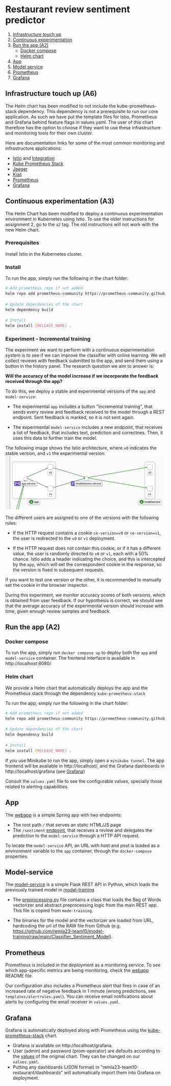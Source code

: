 # Restaurant review sentiment predictor

1. [Infrastructure touch up](#infrastructure-touch-up-a6)
2. [Continuous experimentation](#continuous-experimentation-a3)
3. [Run the app (A2)](#run-the-app-a2)
    * [Docker compose](#docker-compose)
    * [Helm chart](#helm-chart)
4. [App](#app)
5. [Model service](#model-service)
6. [Prometheus](#prometheus)
7. [Grafana](#grafana)

## Infrastructure touch up (A6)

The Helm chart has been modified to not include the kube-prometheus-stack dependency. This dependency is not a prerequisite to run our core
application. As such we have put the template files for Istio, Prometheus and Grafana behind feature flags in values.yaml.
The user of this chart therefore has the option to choose if they want to use these infrastructure and monitoring tools for their
own cluster.

Here are documentation links for some of the most common monitoring and infrastructure applications:
* [Istio](https://istio.io/latest/docs/setup/getting-started/) and [Integration](https://istio.io/latest/docs/ops/integrations/)
* [Kube Prometheus Stack](https://github.com/prometheus-community/helm-charts/tree/main/charts/kube-prometheus-stack)
* [Jaeger](https://www.jaegertracing.io/docs/1.46/getting-started/)
* [Kiali](https://kiali.io/docs/installation/quick-start/)
* [Prometheus](https://prometheus.io/docs/prometheus/latest/getting_started/)
* [Grafana](https://grafana.com/docs/grafana/latest/getting-started/)



## Continuous experimentation (A3)

The Helm Chart has been modified to deploy a continuous experimentation environment in Kubernetes using Istio. To use the older instructions for assignment 2, go to the `a2` tag. The old instructions will not work with the new Helm chart.

### Prerequisites
Install Istio in the Kubernetes cluster.

### Install

To run the app, simply run the following in the chart folder:

```sh
# Add prometheus repo if not added
helm repo add prometheus-community https://prometheus-community.github.io/helm-charts

# Update dependencies of the chart
helm dependency build

# Install
helm install [RELEASE_NAME] .
```
### Experiment - Incremental training

The experiment we want to perform with a continuous experimentation system is to see if we can improve the classifier with online learning. We will collect reviews with feedback submitted to the app, and send them using a button in the history panel. The research question we aim to answer is:

**Will the accuracy of the model increase if we incorporate the feedback received through the app?**

To do this, we deploy a stable and experimental versions of the `app` and `model-service`:

- The experimental `app` includes a button "Incremental training", that sends every review and feedback received to the model through a REST endpoint. Sent feedback is marked, so it is not sent again.

- The experimental `model-service` includes a new endpoint, that receives a list of feedback, that includes text, prediction and correctnes. Then, it uses this data to further train the model.

The following image shows the Istio architecture, where `v0` indicates the stable version,  and `v1` the experimental version:
![Alt text](img/istio-config.png)

The different users are assigned to one of the versions with the following rules:

- If the HTTP request contains a cookie `ce-version=v0` or `ce-version=v1`, the user is redirected to the `v0` or `v1` deployment.

- If the HTTP request does not contain this cookie, or if it has a different value, the user is randomly directed to `v0` or `v1`, each with a 50% chance. Istio adds a header indicating the choice, and this is intercepted by the `app`, which will set the correspondent cookie in the response, so the version is fixed in subsequent requests.

If you want to test one version or the other, it is recommended to manually set the cookie in the browser inspector.

During this experiment, we monitor accuracy scores of both versions, which is obtained from user feedback. If our hypothesis is correct, we should see that the average accuracy of the experimental version should increase with time, given enough review samples and feedback.

## Run the app (A2)

### Docker compose

To run the app, simply run `docker compose up` to deploy both the `app` and `model-service` container. The frontend interface is available in http://localhost:8080/

### Helm chart
We provide a Helm chart that automatically deploys the app and the Prometheus stack through the dependency `kube-prometheus-stack`

To run the app, simply run the following in the chart folder:

```sh
# Add prometheus repo if not added
helm repo add prometheus-community https://prometheus-community.github.io/helm-charts

# Update dependencies of the chart
helm dependency build

# Install
helm install [RELEASE_NAME] .
```

If you use Minikube to run the app, simply open a `minikube tunnel`. The app frontend will be available in http://localhost/, and the Grafana dashboards in http://localhost/grafana (see [Grafana](#grafana))

Consult the `values.yaml` file to see the configurable values, specially those related to alerting capabilities.

## App
The [webapp](https://github.com/remla23-team10/app) is a simple Spring app with two endpoints:

- The root path `/` that serves an static HTML/JS page
- The `/sentiment` [endpoint](https://github.com/remla23-team10/app/blob/main/src/main/java/nl/tudelft/remla/team10/app/controllers/SentimentController.java), that receives a review and delegates the prediction to the `model-service` through a HTTP API request.

To locate the `model-service` API, an URL with host and post is loaded as a environment variable to the `app` container, through the `docker-compose` properties.

## Model-service
The [model-service](https://github.com/remla23-team10/model-service) is a simple Flask REST API in Python, which loads the previously trained model in [model-training](https://github.com/remla23-team10/model-training)

- The [preprocessing.py](https://github.com/remla23-team10/model-service/blob/main/preprocessing.py) file contains a class that loads the Bag of Words vectorizer and abstract preprocessing logic from the main REST app. This file is copied from `mode-training`.

- The binaries for the model and the vectorizer are loaded from URL, hardcoding the url of the RAW file from Github (e.g. https://github.com/remla23-team10/model-training/raw/main/Classifier_Sentiment_Model).


## Prometheus
Prometheus is included in the deployment as a monitoring service. To see which app-specific metrics are being monitoring, check the [webapp](https://github.com/remla23-team10/app) README file.

Our configuration also includes a Prometheus alert that fires in case of an increased rate of negative feedback in 1 minute (wrong predictions, see `templates/alertrules.yaml`). You can receive email notifications about alerts by configuring the email receiver in `values.yaml`.

## Grafana

Grafana is automatically deployed along with Prometheus using the [kube-prometheus-stack](https://github.com/prometheus-community/helm-charts/blob/main/charts/kube-prometheus-stack) chart.
* Grafana is available on http://localhost/grafana. 
* User (admin) and password (prom-operator) are defaults according to the [values](https://github.com/prometheus-community/helm-charts/blob/main/charts/kube-prometheus-stack/values.yaml) of the original chart. They can be changed on our `values.yaml`.
* Putting any dashboards (JSON format) in "remla23-team10-restaurant/dashboards" will automatically import them into Grafana on deployment.